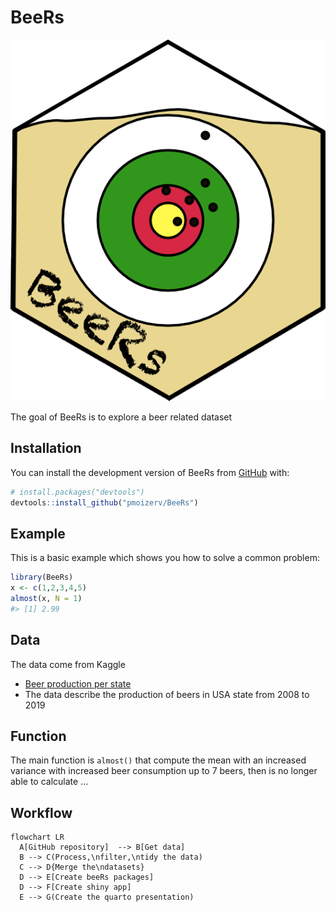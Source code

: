 
<!-- README.md is generated from README.Rmd. Please edit that file -->

# BeeRs

<!-- badges: start -->

![](man/figures/BeeRsLogo.png)

<!-- badges: end -->

The goal of BeeRs is to explore a beer related dataset

## Installation

You can install the development version of BeeRs from
[GitHub](https://github.com/) with:

``` r
# install.packages("devtools")
devtools::install_github("pmoizerv/BeeRs")
```

## Example

This is a basic example which shows you how to solve a common problem:

``` r
library(BeeRs)
x <- c(1,2,3,4,5)
almost(x, N = 1)
#> [1] 2.99
```

## Data

The data come from Kaggle

- [Beer production per
  state](https://www.kaggle.com/datasets/jessemostipak/beer-production)
- The data describe the production of beers in USA state from 2008 to
  2019

## Function

The main function is `almost()` that compute the mean with an increased
variance with increased beer consumption up to 7 beers, then is no
longer able to calculate …

## Workflow

``` mermaid
flowchart LR
  A[GitHub repository]  --> B[Get data]
  B --> C(Process,\nfilter,\ntidy the data)
  C --> D{Merge the\ndatasets}
  D --> E[Create beeRs packages]
  D --> F[Create shiny app]
  E --> G(Create the quarto presentation)
```

